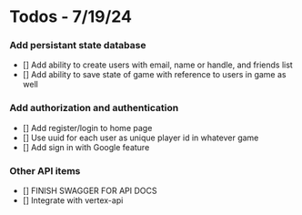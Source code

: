 # Todos - 7/19/24

### Add persistant state database

- [] Add ability to create users with email, name or handle, and friends list
- [] Add ability to save state of game with reference to users in game as well

### Add authorization and authentication

- [] Add register/login to home page
- [] Use uuid for each user as unique player id in whatever game
- [] Add sign in with Google feature

### Other API items

- [] FINISH SWAGGER FOR API DOCS
- [] Integrate with vertex-api
